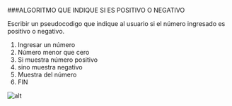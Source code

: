 ###ALGORITMO QUE INDIQUE SI ES POSITIVO O NEGATIVO

Escribir un pseudocodigo que indique al usuario si el número ingresado es positivo o negativo.

1. Ingresar un número
2. Número menor que cero
3. Si muestra número positivo
4. sino muestra negativo
4. Muestra del número
5. FIN

![alt](http://4.1m.yt/oEoaUz-.jpg)

